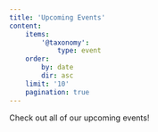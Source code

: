 ```yaml
---
title: 'Upcoming Events'
content:
    items:
        '@taxonomy':
            type: event
    order:
        by: date
        dir: asc
    limit: '10'
    pagination: true
---
```


Check out all of our upcoming events!